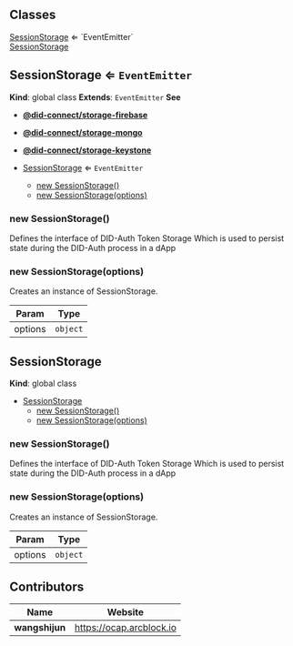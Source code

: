 
## Classes

<dl>
<dt><a href="#SessionStorage">SessionStorage</a> ⇐ `EventEmitter`</dt>
<dd></dd>
<dt><a href="#SessionStorage">SessionStorage</a></dt>
<dd></dd>
</dl>


## SessionStorage ⇐ `EventEmitter`

**Kind**: global class
**Extends**: `EventEmitter`
**See**

* [**@did-connect/storage-firebase**](https://github.com/arcblock/did-auth-storage-firebase)
* [**@did-connect/storage-mongo**](https://github.com/arcblock/did-auth-storage-mongo)
* [**@did-connect/storage-keystone**](https://github.com/arcblock/did-auth-storage-keystone)


* [SessionStorage](#SessionStorage) ⇐ `EventEmitter`
  * [new SessionStorage()](#new_SessionStorage_new)
  * [new SessionStorage(options)](#new_SessionStorage_new)

### new SessionStorage()

Defines the interface of DID-Auth Token Storage
Which is used to persist state during the DID-Auth process in a dApp

### new SessionStorage(options)

Creates an instance of SessionStorage.

| Param   | Type     |
| ------- | -------- |
| options | `object` |


## SessionStorage

**Kind**: global class

* [SessionStorage](#SessionStorage)
  * [new SessionStorage()](#new_SessionStorage_new)
  * [new SessionStorage(options)](#new_SessionStorage_new)

### new SessionStorage()

Defines the interface of DID-Auth Token Storage
Which is used to persist state during the DID-Auth process in a dApp

### new SessionStorage(options)

Creates an instance of SessionStorage.

| Param   | Type     |
| ------- | -------- |
| options | `object` |


## Contributors

| Name           | Website                    |
| -------------- | -------------------------- |
| **wangshijun** | <https://ocap.arcblock.io> |
